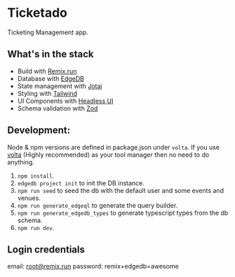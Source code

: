 # Ticketado

Ticketing Management app.

## What's in the stack

- Build with [Remix.run](https://remix.run/)
- Database with [EdgeDB](https://www.edgedb.com/)
- State management with [Jotai](https://jotai.org/)
- Styling with [Tailwind](https://tailwindcss.com/)
- UI Components with [Headless UI](https://headlessui.com/)
- Schema validation with [Zod](https://zod.dev/)

## Development:

Node & npm versions are defined in package.json under `volta`.
If you use [volta](https://volta.sh/) (Highly recommended) as your tool manager then no need to do anything.

1. `npm install`.
2. `edgedb project init` to init the DB instance.
3. `npm run seed` to seed the db with the default user and some events and venues.
4. `npm run generate_edgeql` to generate the query builder.
5. `npm run generate_edgedb_types` to generate typescript types from the db schema.
6. `npm run dev`.

## Login credentials

email: root@remix.run
password: remix+edgedb=awesome
